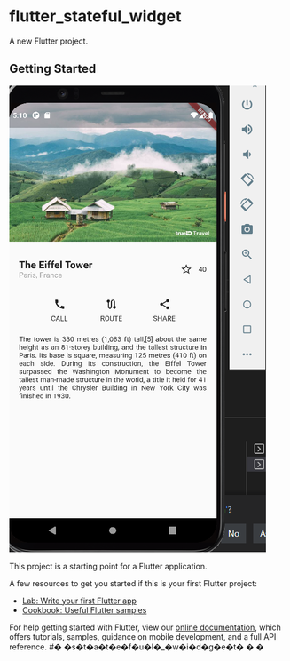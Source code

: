 # flutter_stateful_widget

A new Flutter project.

## Getting Started

<img src ="asset/images/Screenshot 2022-08-18 171032.png">

This project is a starting point for a Flutter application.

A few resources to get you started if this is your first Flutter project:

- [Lab: Write your first Flutter app](https://flutter.dev/docs/get-started/codelab)
- [Cookbook: Useful Flutter samples](https://flutter.dev/docs/cookbook)

For help getting started with Flutter, view our
[online documentation](https://flutter.dev/docs), which offers tutorials,
samples, guidance on mobile development, and a full API reference.
#� �s�t�a�t�e�f�u�l�_�w�i�d�g�e�t�
�
�
